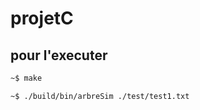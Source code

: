 # projetC


## pour l'executer
    
```bash
~$ make
```

        
```bash
~$ ./build/bin/arbreSim ./test/test1.txt
```
